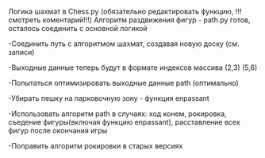 Логика шахмат в Chess.py (обязательно редактировать функцию, !!!смотреть коментарий!!!)
Алгоритм раздвижения фигур - path.py готов, осталось соединить с основной логикой



-Соединить путь с алгоритмом шахмат, создавая новую доску (см. записи) 

-Выходные данные теперь будут в формате индексов массива (2,3) (5,6) 

-Попытаться оптимизировать выходные данные path (оптимально)

-Убирать пешку на парковочную зону - функция enpassant

-Использовать алгоритм path в случаях: ход конем, рокировка, съедение фигуры(включая функцию enpassant), расставление всех фигур после окончания игры

-Поправить алгоритм рокировки в старых версиях
